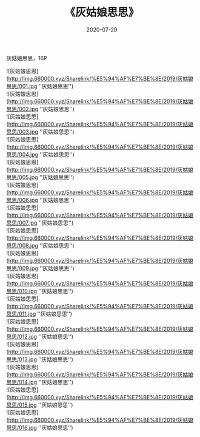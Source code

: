 ﻿---
layout: post
title:  《灰姑娘思思》
date:   2020-07-29
img: http://img.660000.xyz/Sharelink/%E5%94%AF%E7%BE%8E/2019/灰姑娘思思/000.jpg
categories: [美女, 清纯, 唯美]
---

灰姑娘思思，16P

![灰姑娘思思](http://img.660000.xyz/Sharelink/%E5%94%AF%E7%BE%8E/2019/灰姑娘思思/001.jpg ''灰姑娘思思'') <br>
![灰姑娘思思](http://img.660000.xyz/Sharelink/%E5%94%AF%E7%BE%8E/2019/灰姑娘思思/002.jpg ''灰姑娘思思'') <br>
![灰姑娘思思](http://img.660000.xyz/Sharelink/%E5%94%AF%E7%BE%8E/2019/灰姑娘思思/003.jpg ''灰姑娘思思'') <br>
![灰姑娘思思](http://img.660000.xyz/Sharelink/%E5%94%AF%E7%BE%8E/2019/灰姑娘思思/004.jpg ''灰姑娘思思'') <br>
![灰姑娘思思](http://img.660000.xyz/Sharelink/%E5%94%AF%E7%BE%8E/2019/灰姑娘思思/005.jpg ''灰姑娘思思'') <br>
![灰姑娘思思](http://img.660000.xyz/Sharelink/%E5%94%AF%E7%BE%8E/2019/灰姑娘思思/006.jpg ''灰姑娘思思'') <br>
![灰姑娘思思](http://img.660000.xyz/Sharelink/%E5%94%AF%E7%BE%8E/2019/灰姑娘思思/007.jpg ''灰姑娘思思'') <br>
![灰姑娘思思](http://img.660000.xyz/Sharelink/%E5%94%AF%E7%BE%8E/2019/灰姑娘思思/008.jpg ''灰姑娘思思'') <br>
![灰姑娘思思](http://img.660000.xyz/Sharelink/%E5%94%AF%E7%BE%8E/2019/灰姑娘思思/009.jpg ''灰姑娘思思'') <br>
![灰姑娘思思](http://img.660000.xyz/Sharelink/%E5%94%AF%E7%BE%8E/2019/灰姑娘思思/010.jpg ''灰姑娘思思'') <br>
![灰姑娘思思](http://img.660000.xyz/Sharelink/%E5%94%AF%E7%BE%8E/2019/灰姑娘思思/011.jpg ''灰姑娘思思'') <br>
![灰姑娘思思](http://img.660000.xyz/Sharelink/%E5%94%AF%E7%BE%8E/2019/灰姑娘思思/012.jpg ''灰姑娘思思'') <br>
![灰姑娘思思](http://img.660000.xyz/Sharelink/%E5%94%AF%E7%BE%8E/2019/灰姑娘思思/013.jpg ''灰姑娘思思'') <br>
![灰姑娘思思](http://img.660000.xyz/Sharelink/%E5%94%AF%E7%BE%8E/2019/灰姑娘思思/014.jpg ''灰姑娘思思'') <br>
![灰姑娘思思](http://img.660000.xyz/Sharelink/%E5%94%AF%E7%BE%8E/2019/灰姑娘思思/015.jpg ''灰姑娘思思'') <br>
![灰姑娘思思](http://img.660000.xyz/Sharelink/%E5%94%AF%E7%BE%8E/2019/灰姑娘思思/016.jpg ''灰姑娘思思'') <br>

